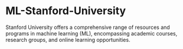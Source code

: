 # ML-Stanford-University
​Stanford University offers a comprehensive range of resources and programs in machine learning (ML), encompassing academic courses, research groups, and online learning opportunities.
